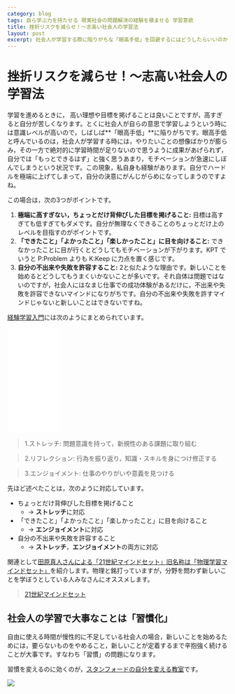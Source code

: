 ```yaml
---
category: blog
tags: 自ら学ぶ力を持たせる 現実社会の問題解決の経験を積ませる 学習意欲
title: 挫折リスクを減らせ！〜志高い社会人の学習法
layout: post
excerpt: 社会人が学習する際に陥りがちな「眼高手低」を回避するにはどうしたらいいのか，考えてみましょう。
---
```

# 挫折リスクを減らせ！〜志高い社会人の学習法

学習を進めるときに， 高い理想や目標を掲げることは良いことですが，高すぎると自分が苦しくなります。とくに社会人が自らの意思で学習しようという時には意識レベルが高いので，しばしば**「眼高手低」**に陥りがちです。眼高手低と呼んでいるのは，社会人が学習する時には，やりたいことの想像ばかりが膨らみ，その一方で絶対的に学習時間が足りないので思うように成果があげられず，自分では「もっとできるはず」と強く思うあまり，モチベーションが急速にしぼんでしまうという状況です。この現象，私自身も経験があります。自分でハードルを極端に上げてしまって，自分の決意にがんじがらめになってしまうのですよね。

この場合は，次の3つがポイントです。

1. **極端に高すぎない，ちょっとだけ背伸びした目標を掲げること:** 目標は高すぎても低すぎてもダメです。自分が無理なくできることのちょっとだけ上のレベルを目指すのがポイントです。
2. **「できたこと」「よかったこと」「楽しかったこと」に目を向けること:** できなかったことに目が行くとどうしてもモチベーションが下がります。KPT でいうと P:Problem よりも K:Keep に力点を置く感じです。
3. **自分の不出来や失敗を許容すること:** 2と似たような理由です。新しいことを始めるとどうしてもうまくいかないことが多いです。それ自体は問題ではないのですが，社会人にはなまじ仕事での成功体験があるだけに，不出来や失敗を許容できないマインドになりがちです。自分の不出来や失敗を許すマインドじゃないと新しいことはできないですね。

[経験学習入門](//www.amazon.co.jp/gp/product/4478017298/ref=as_li_ss_tl?ie=UTF8&camp=247&creative=7399&creativeASIN=4478017298&linkCode=as2&tag=zacky1972-22)には次のようにまとめられています。

<iframe src="//rcm-fe.amazon-adsystem.com/e/cm?lt1=_blank&bc1=000000&IS2=1&bg1=FFFFFF&fc1=000000&lc1=0000FF&t=zacky1972-22&o=9&p=8&l=as4&m=amazon&f=ifr&ref=ss_til&asins=4478017298" style="width:120px;height:240px;" scrolling="no" marginwidth="0" marginheight="0" frameborder="0"></iframe>

> 1.ストレッチ: 問題意識を持って，新規性のある課題に取り組む

> 2.リフレクション: 行為を振り返り，知識・スキルを身につけ修正する

> 3.エンジョイメント: 仕事のやりがいや意義を見つける

先ほど述べたことは，次のように対応しています。

* ちょっとだけ背伸びした目標を掲げること
	* → **ストレッチ**に対応
* 「できたこと」「よかったこと」「楽しかったこと」に目を向けること
	* → **エンジョイメント**に対応
* 自分の不出来や失敗を許容すること
	* → **ストレッチ**，**エンジョイメント**の両方に対応

関連として[田原真人さんによる「21世紀マインドセット」旧名称は「物理学習マインドセット」](http://phys-yobiko.com/mission/)を紹介します。物理と銘打っていますが，分野を問わず新しいことを学ぼうとしている人みなさんにオススメします。

> [21世紀マインドセット](http://phys-yobiko.com/mission/)

## 社会人の学習で大事なことは「習慣化」

自由に使える時間が慢性的に不足している社会人の場合，新しいことを始めるためには，要らないものをやめること，新しいことが定着するまで辛抱強く続けることが大事です。すなわち「習慣」の問題になります。

習慣を変えるのに効くのが，[スタンフォードの自分を変える教室](http://www.amazon.co.jp/gp/product/4479793631/ref=as_li_ss_tl?ie=UTF8&camp=247&creative=7399&creativeASIN=4479793631&linkCode=as2&tag=zacky1972-22)です。

<a href="//www.amazon.co.jp/gp/product/4479793631/ref=as_li_ss_il?ie=UTF8&camp=247&creative=7399&creativeASIN=4479793631&linkCode=as2&tag=zacky1972-22"><img border="0" src="http://ws-fe.amazon-adsystem.com/widgets/q?_encoding=UTF8&ASIN=4479793631&Format=_SL160_&ID=AsinImage&MarketPlace=JP&ServiceVersion=20070822&WS=1&tag=zacky1972-22" ></a><img src="//ir-jp.amazon-adsystem.com/e/ir?t=zacky1972-22&l=as2&o=9&a=4479793631" width="1" height="1" border="0" alt="" style="border:none !important; margin:0px !important;" />


